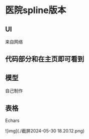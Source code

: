 # 医院spline版本
## UI
来自网络
## 代码部分和在主页即可看到

## 模型
自己制作

## 表格
Echars

![img](./截屏2024-05-30 18.20.12.png)
